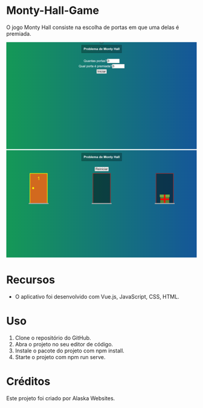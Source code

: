 # Monty-Hall-Game

O jogo Monty Hall consiste na escolha de portas em que uma delas é premiada.

<img src="./src/assets/img/design.png" alt="Monty-Hall-Game">
<img src="./src/assets/img/design2.png" alt="Monty-Hall-Game">

# Recursos

* O aplicativo foi desenvolvido com Vue.js, JavaScript, CSS, HTML.

# Uso

1. Clone o repositório do GitHub.
2. Abra o projeto no seu editor de código.
3. Instale o pacote do projeto com npm install.
3. Starte o projeto com npm run serve.

# Créditos

Este projeto foi criado por Alaska Websites.
